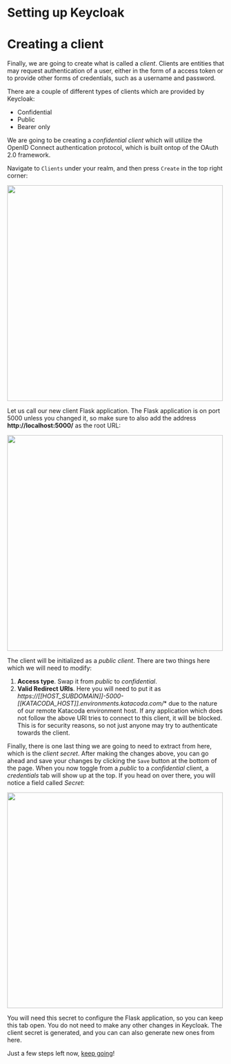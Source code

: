 # Setting up Keycloak 

# Creating a client

Finally, we are going to create what is called a *client*. Clients are entities that may request authentication of a user, either in the form of a access token or to provide other forms of credentials, such as a username and password. 

There are a couple of different types of clients which are provided by Keycloak:

* Confidential
* Public
* Bearer only

We are going to be creating a *confidential client* which will utilize the OpenID Connect authentication protocol, which is built ontop of the OAuth 2.0 framework. 

Navigate to `Clients` under your realm, and then press `Create` in the top right corner:

<img src="https://github.com/wska/katacoda-scenarios/blob/main/add-login-to-python-flask-app-using-keycloak/img/10.png?raw=true" width="500">

Let us call our new client Flask application. The Flask application is on port 5000 unless you changed it, so make sure to also add the address **http://localhost:5000/** as the root URL:

<img src="https://github.com/wska/katacoda-scenarios/blob/main/add-login-to-python-flask-app-using-keycloak/img/11.png?raw=true" width="500">

The client will be initialized as a *public client*. There are two things here which we will need to modify:

1. **Access type**. Swap it from *public* to *confidential*.
2. **Valid Redirect URls**. Here you will need to put it as *https://[[HOST_SUBDOMAIN]]-5000-[[KATACODA_HOST]].environments.katacoda.com/*\* due to the nature of our remote Katacoda environment host. If any application which does not follow the above URl tries to connect to this client, it will be blocked. This is for security reasons, so not just anyone may try to authenticate towards the client.

Finally, there is one last thing we are going to need to extract from here, which is the *client secret*. After making the changes above, you can go ahead and save your changes by clicking the `Save` button at the bottom of the page. When you now toggle from a *public* to a *confidential* client, a *credentials* tab will show up at the top. If you head on over there, you will notice a field called *Secret*:

<img src="https://github.com/wska/katacoda-scenarios/blob/main/add-login-to-python-flask-app-using-keycloak/img/13.png?raw=true" width="500">

You will need this secret to configure the Flask application, so you can keep this tab open. You do not need to make any other changes in Keycloak. The client secret is generated, and you can can also generate new ones from here. 

Just a few steps left now, [keep going](https://64.media.tumblr.com/3487d11245609f74cb81c7e67c49bac5/tumblr_npnnnwNWJq1qc4uvwo1_500.jpg)!

